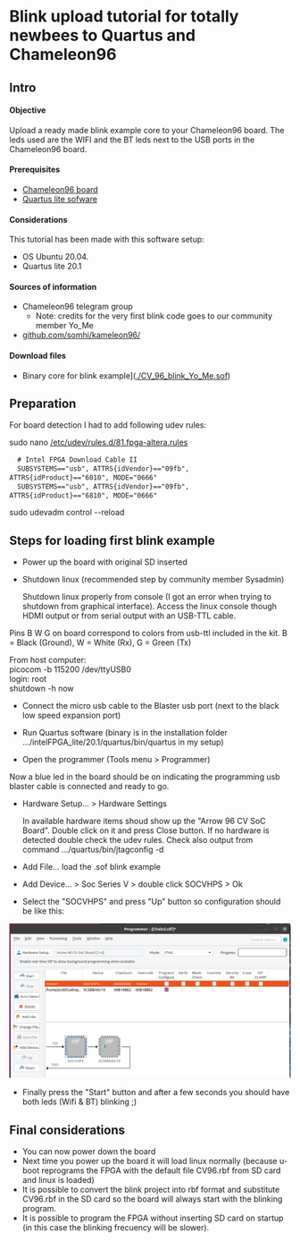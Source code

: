 # Blink upload tutorial for totally newbees to Quartus and Chameleon96
Intro
-----

#### Objective

Upload a ready made blink example core to your Chameleon96 board. 
The leds used are the WIFI and the BT leds next to the USB ports in the Chameleon96 board.

#### Prerequisites

* [Chameleon96 board](https://www.96boards.org/product/chameleon96/)
* [Quartus lite sofware](https://fpgasoftware.intel.com/?edition=lite)


#### Considerations
This tutorial has been made with this software setup: 

* OS Ubuntu 20.04. 
* Quartus lite 20.1


#### Sources of information

* Chameleon96 telegram group
	* Note: credits for the very first blink code goes to our community member Yo_Me
* [github.com/somhi/kameleon96/](https://github.com/somhi/kameleon96)


#### Download files

* Binary core for blink example]([./CV_96_blink_Yo_Me.sof](./readme_files/CV_96_blink_Yo_Me.sof)) 



Preparation
-----------

For board detection I had to add following udev rules:

  sudo nano [/etc/udev/rules.d/81.fpga-altera.rules](file:///etc/udev/rules.d/81.fpga-altera.rules)

	  # Intel FPGA Download Cable II
	  SUBSYSTEMS=="usb", ATTRS{idVendor}=="09fb", ATTRS{idProduct}=="6010", MODE="0666"
	  SUBSYSTEMS=="usb", ATTRS{idVendor}=="09fb", ATTRS{idProduct}=="6810", MODE="0666"


  sudo udevadm control --reload

Steps for loading first blink example
-------------------------------------


* Power up the board with original SD inserted



* Shutdown linux (recommended step by community member Sysadmin)


  Shutdown linux properly from console (I got an error when trying to shutdown from graphical interface). 
  Access the linux console though HDMI output or from serial output with an USB-TTL cable. 
  
Pins B W G on board correspond to colors from usb-ttl included in the kit.
  B = Black (Ground), 	W = White (Rx), 	G = Green (Tx)
	
From host computer:  
picocom -b 115200 /dev/ttyUSB0   
  login: root  
  shutdown -h now


* Connect the micro usb cable to the Blaster usb port (next to the black low speed expansion port)



* Run Quartus software  (binary is in the installation folder .../intelFPGA_lite/20.1/quartus/bin/quartus   in my setup)



* Open the programmer (Tools menu > Programmer)


Now a blue led in the board should be on indicating the programming usb blaster cable is connected and ready to go.


* Hardware Setup... > Hardware Settings


  In available hardware items shoud show up the "Arrow 96 CV SoC Board". Double click on it and press Close button.
  If no hardware is detected double check the udev rules.
  Check also output from command .../quartus/bin/jtagconfig -d


* Add File...   load the .sof blink example



* Add Device... > Soc Series V > double click SOCVHPS > Ok



* Select the "SOCVHPS" and press "Up" button so configuration should be like this:


![](./readme_files/programmer-config.png)


* Finally press the "Start" button and after a few seconds you should have both leds (Wifi & BT) blinking ;)


Final considerations
--------------------


* You can now power down the board
* Next time you power up the board it will load linux normally (because u-boot reprograms the FPGA with the default file CV96.rbf from SD card and linux is loaded)
* It is possible to convert the blink project into rbf format and substitute CV96.rbf in the SD card so the board will always start with the blinking program.
* It is possible to program the FPGA without inserting SD card on startup (in this case the blinking frecuency will be slower).



